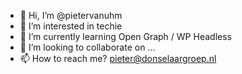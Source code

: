 - 👋 Hi, I’m @pietervanuhm
- 👀 I’m interested in techie
- 🌱 I’m currently learning Open Graph / WP Headless
- 💞️ I’m looking to collaborate on ...
- 📫 How to reach me? pieter@donselaargroep.nl

<!---
pietervanuhm/pietervanuhm is a ✨ special ✨ repository because its `README.md` (this file) appears on your GitHub profile.
You can click the Preview link to take a look at your changes.
--->
